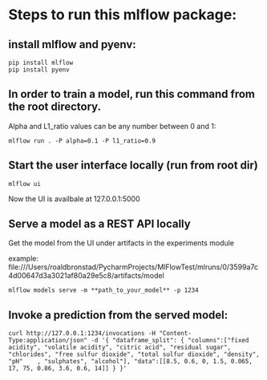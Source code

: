 # Steps to run this mlflow package:

## install mlflow and pyenv:

`pip install mlflow` \
`pip install pyenv`

## In order to train a model, run this command from the root directory. 
Alpha and L1_ratio values can be any number between 0 and 1:

`mlflow run . -P alpha=0.1 -P l1_ratio=0.9`

## Start the user interface locally (run from root dir)

`mlflow ui`

Now the UI is availbale at 127.0.0.1:5000

## Serve a model as a REST API locally
Get the model from the UI under artifacts in the experiments module

example: file:///Users/roaldbronstad/PycharmProjects/MlFlowTest/mlruns/0/3599a7c4d00647d3a3021af80a29e5c8/artifacts/model

`mlflow models serve -m **path_to_your_model** -p 1234`


## Invoke a prediction from the served model:

`curl http://127.0.0.1:1234/invocations -H "Content-Type:application/json" -d '{
"dataframe_split": {
"columns":["fixed acidity", "volatile acidity", "citric acid", "residual sugar", "chlorides", "free sulfur dioxide", "total sulfur dioxide", "density", "pH"	, "sulphates", "alcohol"],
"data":[[8.5, 0.6, 0, 1.5, 0.065, 17, 75, 0.86, 3.6, 0.6, 14]]
}
}'
`
